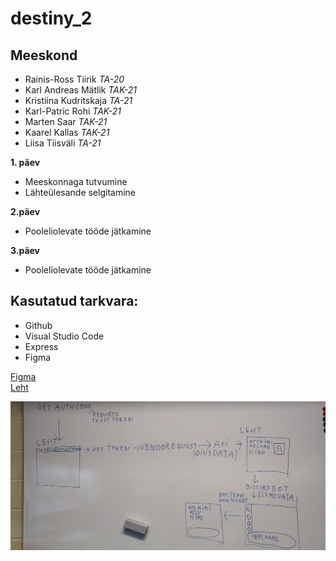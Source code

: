 # destiny_2

## Meeskond
- Rainis-Ross Tiirik _TA-20_
- Karl Andreas Mätlik _TAK-21_
- Kristiina Kudritskaja _TA-21_
- Karl-Patric Rohi _TAK-21_
- Marten Saar _TAK-21_
- Kaarel Kallas _TAK-21_
- Liisa Tiisväli _TA-21_


**1. päev**

- Meeskonnaga tutvumine
- Lähteülesande selgitamine


**2.päev**

- Pooleliolevate tööde jätkamine


**3.päev**

- Pooleliolevate tööde jätkamine


## Kasutatud tarkvara:
- Github
- Visual Studio Code
- Express
- Figma

[Figma](https://www.figma.com/file/aJcofflB3D2tIuPHWf3qvu/Untitled?node-id=0%3A1)<br/>
[Leht](https://rainis-destiny.netlify.app/)

![Skeem](https://github.com/Kristanna/destiny_2/blob/main/img/skeem.jpg)
